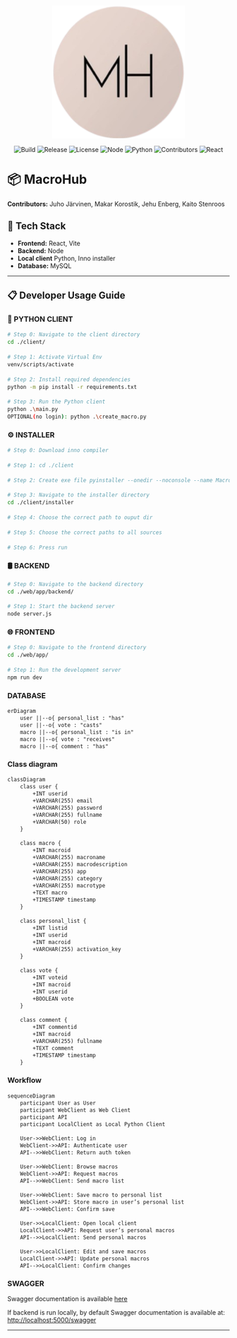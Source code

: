 <p align="center">
  <img src="web/app/public/logo.png" alt="Logo" width="300" />
</p>

<p align="center">
  <img src="https://github.com/Team-410/MacroHub/workflows/CI/badge.svg" alt="Build">
  <img src="https://img.shields.io/github/v/release/Team-410/MacroHub" alt="Release">
  <img src="https://img.shields.io/github/license/Team-410/MacroHub" alt="License">
  <img src="https://img.shields.io/badge/node-%3E%3D14.0-blue" alt="Node">
  <img src="https://img.shields.io/badge/python-3.8%2B-blue" alt="Python">
  <img src="https://img.shields.io/github/contributors/Team-410/MacroHub" alt="Contributors">
  <img src="https://img.shields.io/badge/React-%3E%3D16.8-blue" alt="React">
</p>


# 📦 MacroHub

**Contributors:** Juho Järvinen, Makar Korostik, Jehu Enberg, Kaito Stenroos

## 🚀 Tech Stack
- **Frontend:** React, Vite
- **Backend:** Node
- **Local client** Python, Inno installer
- **Database:** MySQL

---

## 📋 Developer Usage Guide

### 🐍 PYTHON CLIENT
```bash
# Step 0: Navigate to the client directory
cd ./client/

# Step 1: Activate Virtual Env
venv/scripts/activate

# Step 2: Install required dependencies
python -m pip install -r requirements.txt

# Step 3: Run the Python client
python .\main.py
OPTIONAL(no login): python .\create_macro.py 
```

### ⚙️ INSTALLER
```bash
# Step 0: Download inno compiler

# Step 1: cd ./client

# Step 2: Create exe file pyinstaller --onedir --noconsole --name Macrohub main.py

# Step 3: Navigate to the installer directory
cd ./client/installer

# Step 4: Choose the correct path to ouput dir

# Step 5: Choose the correct paths to all sources

# Step 6: Press run

```

### 🛢️ BACKEND
```bash
# Step 0: Navigate to the backend directory
cd ./web/app/backend/

# Step 1: Start the backend server
node server.js
```

### 🌐 FRONTEND
```bash
# Step 0: Navigate to the frontend directory
cd ./web/app/

# Step 1: Run the development server
npm run dev
```

### DATABASE
```mermaid
erDiagram
    user ||--o{ personal_list : "has"
    user ||--o{ vote : "casts"
    macro ||--o{ personal_list : "is in"
    macro ||--o{ vote : "receives"
    macro ||--o{ comment : "has"
```

### Class diagram
```mermaid
classDiagram
    class user {
        +INT userid
        +VARCHAR(255) email
        +VARCHAR(255) password
        +VARCHAR(255) fullname
        +VARCHAR(50) role
    }

    class macro {
        +INT macroid
        +VARCHAR(255) macroname
        +VARCHAR(255) macrodescription
        +VARCHAR(255) app
        +VARCHAR(255) category
        +VARCHAR(255) macrotype
        +TEXT macro
        +TIMESTAMP timestamp
    }

    class personal_list {
        +INT listid
        +INT userid
        +INT macroid
        +VARCHAR(255) activation_key
    }

    class vote {
        +INT voteid
        +INT macroid
        +INT userid
        +BOOLEAN vote
    }

    class comment {
        +INT commentid
        +INT macroid
        +VARCHAR(255) fullname
        +TEXT comment
        +TIMESTAMP timestamp
    }

```
###  Workflow
```mermaid
sequenceDiagram
    participant User as User
    participant WebClient as Web Client
    participant API
    participant LocalClient as Local Python Client

    User->>WebClient: Log in
    WebClient->>API: Authenticate user
    API-->>WebClient: Return auth token

    User->>WebClient: Browse macros
    WebClient->>API: Request macros
    API-->>WebClient: Send macro list

    User->>WebClient: Save macro to personal list
    WebClient->>API: Store macro in user’s personal list
    API-->>WebClient: Confirm save

    User->>LocalClient: Open local client
    LocalClient->>API: Request user’s personal macros
    API-->>LocalClient: Send personal macros

    User->>LocalClient: Edit and save macros
    LocalClient->>API: Update personal macros
    API-->>LocalClient: Confirm changes

```

### SWAGGER
Swagger documentation is available [here](https://macrohub-backend-6-3-25-macrohub.2.rahtiapp.fi/swagger/)

If backend is run locally, by default Swagger documentation is available at:
[http://localhost:5000/swagger](http://localhost:5000/swagger)

---

